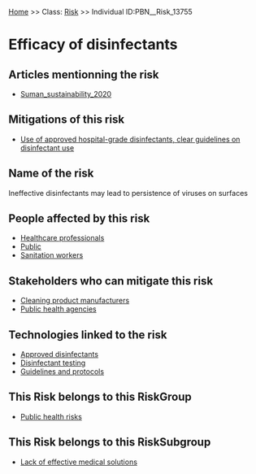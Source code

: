 [Home](https://github.com/mm80843/T3.5/blob/pages/index.md) >> Class: [Risk](https://github.com/mm80843/T3.5/tree/pages/docs/Risk/index.md) >> Individual ID:PBN__Risk_13755 

# __Efficacy of disinfectants__

## Articles mentionning the risk

* [Suman_sustainability_2020](https://github.com/mm80843/T3.5/blob/pages/Article/PBN__Article_555.md)

## Mitigations of this risk

* [Use of approved hospital-grade disinfectants, clear guidelines on disinfectant use](https://github.com/mm80843/T3.5/blob/pages/Mitigation/PBN__Mitigation_15680.md)

## Name of the risk

Ineffective disinfectants may lead to persistence of viruses on surfaces

## People affected by this risk

* [Healthcare professionals](https://github.com/mm80843/T3.5/blob/pages/Stakeholder/PBN__Stakeholder_52.md)
* [Public](https://github.com/mm80843/T3.5/blob/pages/Stakeholder/PBN__Stakeholder_32.md)
* [Sanitation workers](https://github.com/mm80843/T3.5/blob/pages/Stakeholder/PBN__Stakeholder_4346.md)

## Stakeholders who can mitigate this risk

* [Cleaning product manufacturers](https://github.com/mm80843/T3.5/blob/pages/Stakeholder/PBN__Stakeholder_222.md)
* [Public health agencies](https://github.com/mm80843/T3.5/blob/pages/Stakeholder/PBN__Stakeholder_5187.md)

## Technologies linked to the risk

* [Approved disinfectants](https://github.com/mm80843/T3.5/blob/pages/Technology/PBN__Technology_16036.md)
* [Disinfectant testing](https://github.com/mm80843/T3.5/blob/pages/Technology/PBN__Technology_16037.md)
* [Guidelines and protocols](https://github.com/mm80843/T3.5/blob/pages/Technology/PBN__Technology_16038.md)

## This Risk belongs to this RiskGroup

* [Public health risks](https://github.com/mm80843/T3.5/blob/pages/RiskGroup/PBN__RiskGroup_3.md)

## This Risk belongs to this RiskSubgroup

* [Lack of effective medical solutions](https://github.com/mm80843/T3.5/blob/pages/RiskSubgroup/PBN__RiskSubgroup_37.md)

